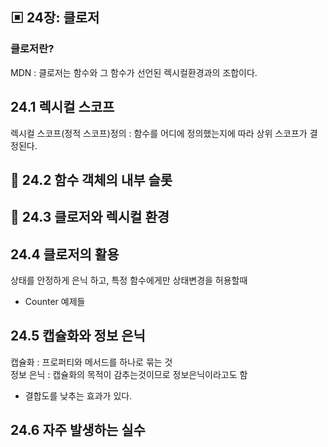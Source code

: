 ## ▣ 24장: 클로저

### 클로저란?

MDN : 클로저는 함수와 그 함수가 선언된 렉시컬환경과의 조합이다.

## 24.1 렉시컬 스코프

렉시컬 스코프(정적 스코프)정의 : 함수를 어디에 정의했는지에 따라 상위 스코프가 결정된다.

## 🚀 24.2 함수 객체의 내부 슬롯

## 🚀 24.3 클로저와 렉시컬 환경

## 24.4 클로저의 활용

상태를 안정하게 은닉 하고, 특정 함수에게만 상태변경을 허용할때

- Counter 예제들

## 24.5 캡슐화와 정보 은닉

캡슐화 : 프로퍼티와 메서드를 하나로 묶는 것  
정보 은닉 : 캡슐화의 목적이 감추는것이므로 정보은닉이라고도 함

- 결합도를 낮추는 효과가 있다.

## 24.6 자주 발생하는 실수

